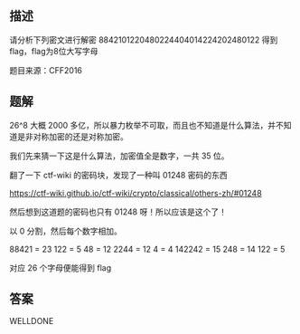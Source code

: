 ## 描述

请分析下列密文进行解密 8842101220480224404014224202480122 得到flag，flag为8位大写字母

题目来源：CFF2016

## 题解

26^8 大概 2000 多亿，所以暴力枚举不可取，而且也不知道是什么算法，并不知道是非对称加密的还是对称加密。

我们先来猜一下这是什么算法，加密值全是数字，一共 35 位。

翻了一下 ctf-wiki 的密码块，发现了一种叫 01248 密码的东西

https://ctf-wiki.github.io/ctf-wiki/crypto/classical/others-zh/#01248

然后想到这道题的密码也只有 01248 呀！所以应该是这个了！

以 0 分割，然后每个数字相加。

88421 = 23
122 = 5
48 = 12
2244 = 12
4 = 4
142242 = 15
248 = 14
122 = 5

对应 26 个字母便能得到 flag

## 答案

WELLDONE
